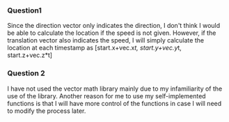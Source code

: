 ### Question1
Since the direction vector only indicates the direction, I don't think I would be able to calculate the location if the speed is not given. However, if the translation vector also indicates the speed, I will simply calculate the location at each timestamp as [start.x+vec.x*t, start.y+vec.y*t, start.z+vec.z*t]



### Question 2
I have not used the vector math library mainly due to my infamiliarity of the use of the library. Another reason for me to use my self-implemented functions is that I will have more control of the functions in case I will need to modify the process later.
